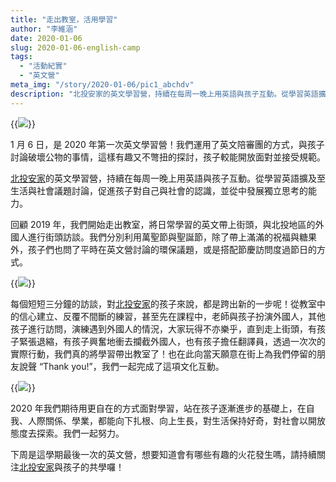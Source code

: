 ```yaml
---
title: "走出教室，活用學習"
author: "李維涵"
date: 2020-01-06
slug: 2020-01-06-english-camp
tags:
  - "活動紀實"
  - "英文營"
meta_img: "/story/2020-01-06/pic1_abchdv"
description: "北投安家的英文學習營，持續在每周一晚上用英語與孩子互動。從學習英語擴及至生活與社會議題討論，促進孩子對自己與社會的認識，並從中發展獨立思考的能力。回顧 2019 年，我們開始走出教室，將日常學習的英文帶上街頭，與北投地區的外國人進行街頭訪談。"
---
```


{{<img src="/story/2020-01-06/pic1_abchdv" caption="走出教室，活用學習">}}

1 月 6 日，是 2020 年第一次英文學習營！我們運用了英文陪審團的方式，與孩子討論破壞公物的事情，這樣有趣又不彆扭的探討，孩子較能開放面對並接受規範。

<u>北投安家</u>的英文學習營，持續在每周一晚上用英語與孩子互動。從學習英語擴及至生活與社會議題討論，促進孩子對自己與社會的認識，並從中發展獨立思考的能力。

回顧 2019 年，我們開始走出教室，將日常學習的英文帶上街頭，與北投地區的外國人進行街頭訪談。我們分別利用萬聖節與聖誕節，除了帶上滿滿的祝福與糖果外，孩子們也問了平時在英文營討論的環保議題，或是搭配節慶訪問度過節日的方式。

{{<img src="/story/2020-01-06/pic2_kwt957" caption="教室中的信心建立，反覆不間斷的練習">}}

每個短短三分鐘的訪談，對<u>北投安家</u>的孩子來說，都是跨出新的一步呢！從教室中的信心建立、反覆不間斷的練習，甚至先在課程中，老師與孩子扮演外國人，其他孩子進行訪問，演練遇到外國人的情況，大家玩得不亦樂乎，直到走上街頭，有孩子緊張退縮，有孩子興奮地衝去攔截外國人，也有孩子擔任翻譯員，透過一次次的實際行動，我們真的將學習帶出教室了！也在此向當天願意在街上為我們停留的朋友說聲 “Thank you!”，我們一起完成了這項文化互動。

{{<img src="/story/2020-01-06/pic3_kjcgzr" caption="向當天願意在街上為我們停留的朋友說聲 “Thank you!”">}}

2020 年我們期待用更自在的方式面對學習，站在孩子逐漸進步的基礎上，在自我、人際關係、學業，都能向下扎根、向上生長，對生活保持好奇，對社會以開放態度去探索。我們一起努力。

下周是這學期最後一次的英文營，想要知道會有哪些有趣的火花發生嗎，請持續關注<u>北投安家</u>與孩子的共學囉！

